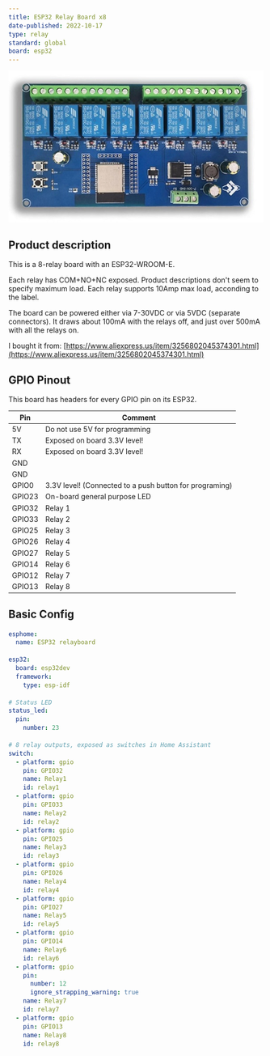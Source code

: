 ```yaml
---
title: ESP32 Relay Board x8
date-published: 2022-10-17
type: relay
standard: global
board: esp32
---
```


![Product](image.jpg "Product Image")

## Product description

This is a 8-relay board with an ESP32-WROOM-E.

Each relay has COM+NO+NC exposed. Product descriptions don't seem to specify maximum load. Each relay supports 10Amp max
load, acconding to the label.

The board can be powered either via 7-30VDC or via 5VDC (separate connectors). It draws about 100mA with the relays off,
and just over 500mA with all the relays on.

I bought it from: [https://www.aliexpress.us/item/3256802045374301.html](https://www.aliexpress.us/item/3256802045374301.html)

## GPIO Pinout

This board has headers for every GPIO pin on its ESP32.

| Pin    | Comment                                                 |
| ------ | ------------------------------------------------------- |
| 5V     | Do not use 5V for programming                           |
| TX     | Exposed on board 3.3V level!                            |
| RX     | Exposed on board 3.3V level!                            |
| GND    |                                                         |
| GND    |                                                         |
| GPIO0  | 3.3V level! (Connected to a push button for programing) |
| GPIO23 | On-board general purpose LED                            |
| GPIO32 | Relay 1                                                 |
| GPIO33 | Relay 2                                                 |
| GPIO25 | Relay 3                                                 |
| GPIO26 | Relay 4                                                 |
| GPIO27 | Relay 5                                                 |
| GPIO14 | Relay 6                                                 |
| GPIO12 | Relay 7                                                 |
| GPIO13 | Relay 8                                                 |

## Basic Config

```yaml
esphome:
  name: ESP32 relayboard

esp32:
  board: esp32dev
  framework:
    type: esp-idf

# Status LED
status_led:
  pin:
    number: 23

# 8 relay outputs, exposed as switches in Home Assistant
switch:
  - platform: gpio
    pin: GPIO32
    name: Relay1
    id: relay1
  - platform: gpio
    pin: GPIO33
    name: Relay2
    id: relay2
  - platform: gpio
    pin: GPIO25
    name: Relay3
    id: relay3
  - platform: gpio
    pin: GPIO26
    name: Relay4
    id: relay4
  - platform: gpio
    pin: GPIO27
    name: Relay5
    id: relay5
  - platform: gpio
    pin: GPIO14
    name: Relay6
    id: relay6
  - platform: gpio
    pin:
      number: 12
      ignore_strapping_warning: true
    name: Relay7
    id: relay7
  - platform: gpio
    pin: GPIO13
    name: Relay8
    id: relay8
```
